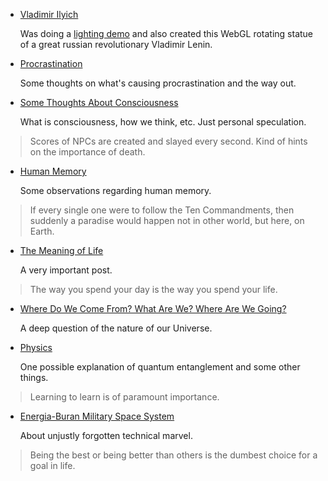

* [Vladimir Ilyich](lenin.html)

  Was doing a [lighting demo](http://alexpolt.github.io/shader.html#lights) and also created
  this WebGL rotating statue of a great russian revolutionary Vladimir Lenin.


* [Procrastination](procrastination.html)

  Some thoughts on what's causing procrastination and the way out.


* [Some Thoughts About Consciousness](mind.html)

  What is consciousness, how we think, etc. Just personal speculation.


> Scores of NPCs are created and slayed every second. Kind of hints on the importance of death.


* [Human Memory](memory.html)

  Some observations regarding human memory.


> If every single one were to follow the Ten Commandments, then suddenly a paradise would happen
> not in other world, but here, on Earth.


* [The Meaning of Life](motivation.html)
  
  A very important post.


> The way you spend your day is the way you spend your life.


* [Where Do We Come From? What Are We? Where Are We Going?](phylosophy.html)

  A deep question of the nature of our Universe.


* [Physics](universe.html)

  One possible explanation of quantum entanglement and some other things.

> Learning to learn is of paramount importance.


* [Energia-Buran Military Space System](energia-buran.html)

  About unjustly forgotten technical marvel.


> Being the best or being better than others is the dumbest choice for a goal in life.


<div>
<script>
  document.getElementById("main-menu-2").classList.add("active");
</script>
</div>

